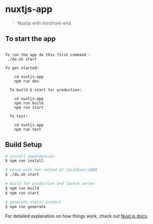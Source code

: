 # nuxtjs-app

> Nuxtjs with mirofront-end

## To start the app

```

To run the app do this first command :
 ./do.sh start

To get started:

	cd nuxtjs-app
	npm run dev

  To build & start for production:

	cd nuxtjs-app
	npm run build
	npm run start

  To test:

	cd nuxtjs-app
	npm run test
```

## Build Setup

``` bash
# install dependencies
$ npm run install

# serve with hot reload at localhost:3000
$ ./do.sh start

# build for production and launch server
$ npm run build
$ npm run start

# generate static project
$ npm run generate
```

For detailed explanation on how things work, check out [Nuxt.js docs](https://nuxtjs.org).
